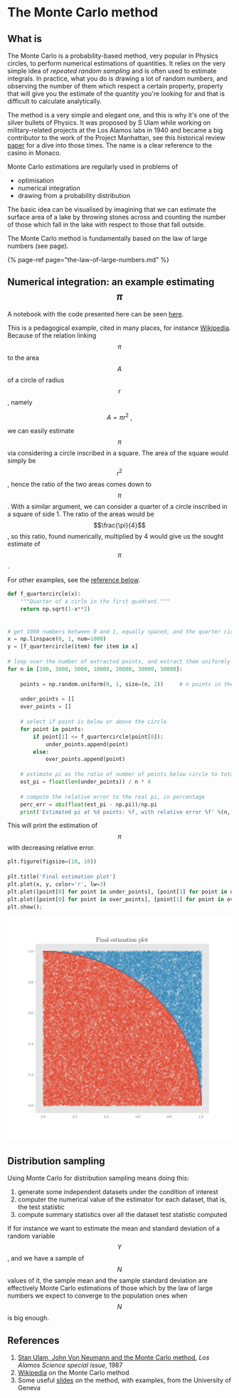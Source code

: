 # The Monte Carlo method

## What is

The Monte Carlo is a probability-based method, very popular in Physics circles, to perform numerical estimations of quantities. It relies on the very simple idea of _repeated random sampling_ and is often used to estimate integrals. In practice, what you do is drawing a lot of random numbers, and observing the number of them which respect a certain property, property that will give you the estimate of the quantity you're looking for and that is difficult to calculate analytically.

The method is a very simple and elegant one, and this is why it's one of the silver bullets of Physics. It was proposed by S Ulam while working on military-related projects at the Los Alamos labs in 1940 and became a big contributor to the work of the Project Manhattan, see this historical review [paper](monte-carlo.md#references) for a dive into those times. The name is a clear reference to the casino in Monaco.

Monte Carlo estimations are regularly used in problems of

* optimisation
* numerical integration
* drawing from a probability distribution

The basic idea can be visualised by imagining that we can estimate the surface area of a lake by throwing stones across and counting the number of those which fall in the lake with respect to those that fall outside.

The Monte Carlo method is fundamentally based on the law of large numbers \(see page\).

{% page-ref page="the-law-of-large-numbers.md" %}

## Numerical integration: an example estimating $$\pi$$ 

A notebook with the code presented here can be seen [here](https://nbviewer.jupyter.org/github/martinapugliese/tales-science-data/blob/master/probability-statistics-and-data-analysis/methods-theorems-and-laws/notebooks/monte-carlo-pi.ipynb).

This is a pedagogical example, cited in many places, for instance [Wikipedia](monte-carlo.md#references). Because of the relation linking $$\pi$$ to the area $$A$$ of a circle of radius $$r$$, namely

$$
A = \pi r^2 \ ,
$$

we can easily estimate $$\pi$$ via considering a circle inscribed in a square. The area of the square would simply be $$r^2$$ , hence the ratio of the two areas comes down to $$\pi$$ . With a similar argument, we can consider a quarter of a circle inscribed in a square of side 1. The ratio of the areas would be $$\frac{\pi}{4}$$ , so this ratio, found numerically, multiplied by 4 would give us the sought estimate of $$\pi$$ .

For other examples, see the [reference below](monte-carlo.md#references).

```python
def f_quartercircle(x):
    """Quarter of a cirle in the first quadrant."""
    return np.sqrt(1-x**2)


# get 1000 numbers between 0 and 1, equally spaced, and the quarter circle function on them
x = np.linspace(0, 1, num=1000)
y = [f_quartercircle(item) for item in x]

# loop over the number of extracted points, and extract them uniformly between 0 and 1, both x and y
for n in [100, 1000, 5000, 10000, 20000, 30000, 50000]:
    
    points = np.random.uniform(0, 1, size=(n, 2))     # n points in the plane, randomly (uniformly) extracted in [0,1]
    
    under_points = []
    over_points = []
    
    # select if point is below or above the circle
    for point in points:
        if point[1] <= f_quartercircle(point[0]):
            under_points.append(point)
        else:
            over_points.append(point)

    # estimate pi as the ratio of number of points below circle to total
    est_pi = float(len(under_points)) / n * 4
    
    # compute the relative error to the real pi, in percentage
    perc_err = abs(float(est_pi - np.pi))/np.pi
    print('Estimated pi at %d points: %f, with relative error %f' %(n, est_pi, perc_err))
```

This will print the estimation of $$\pi$$ with decreasing relative error.

```python
plt.figure(figsize=(10, 10))

plt.title('Final estimation plot')
plt.plot(x, y, color='r', lw=3)
plt.plot([point[0] for point in under_points], [point[1] for point in under_points], 'x', alpha=0.5)
plt.plot([point[0] for point in over_points], [point[1] for point in over_points], 'x', alpha=0.5)
plt.show();
```

![Monte-Carloing pi](../../.gitbook/assets/pi.png)

## Distribution sampling

Using Monte Carlo for distribution sampling means doing this:

1. generate some independent datasets under the condition of interest
2. computer the numerical value of the estimator for each dataset, that is, the test statistic
3. compute summary statistics over all the dataset test statistic computed

If for instance we want to estimate the mean and standard deviation of a random variable $$Y$$, and we have a sample of $$N$$values of it, the sample mean and the sample standard deviation are effectively Monte Carlo estimations of those which by the law of large numbers we expect to converge to the population ones when $$N$$is big enough.

## References

1. [Stan Ulam, John Von Neumann and the Monte Carlo method](http://www-star.st-and.ac.uk/~kw25/teaching/mcrt/MC_history_3.pdf), _Los Alamos Science special issue_, 1987
2. [Wikipedia](https://en.wikipedia.org/wiki/Monte_Carlo_method) on the Monte Carlo method
3. Some useful [slides](https://www.unige.ch/sciences/astro/files/2713/8971/4086/3_Paltani_MonteCarlo.pdf) on the method, with examples, from the University of Geneva

